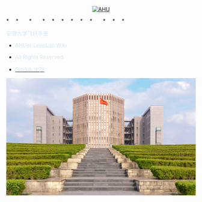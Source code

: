 <p align="center">
  <a href="https://github.com/AHUer-LeapLap/Impart-Inherit">
    <img alt="AHU" src="_media/AHU-logo-夏.jpg" height="120">
  </a>
</p>
* ⠀
* ⠀⠀
* ⠀⠀
* ⠀
* ⠀
* ⠀
* ⠀
* ⠀
* ⠀⠀
* ⠀
* ⠀
* ⠀

<middle><font color="D2E8F4">安徽大学飞跃手册</font></middle>

- <font color="D2E8F4">AHUer LeapLap Wiki</font>

- <font color="D2E8F4">All Rights Reserved.</font>

- [<font color="D2E8F4">GitHub 主页</font>](https://github.com/AHUer-LeapLap/Impart-Inherit)

![八角楼之阶-春.jpg](_media/八角楼之阶-春.jpg)



